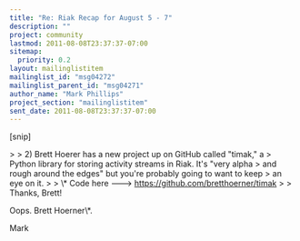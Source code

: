 ```yaml
---
title: "Re: Riak Recap for August 5 - 7"
description: ""
project: community
lastmod: 2011-08-08T23:37:37-07:00
sitemap:
  priority: 0.2
layout: mailinglistitem
mailinglist_id: "msg04272"
mailinglist_parent_id: "msg04271"
author_name: "Mark Phillips"
project_section: "mailinglistitem"
sent_date: 2011-08-08T23:37:37-07:00
---
```



[snip]

&gt;
&gt; 2) Brett Hoerer has a new project up on GitHub called "timak," a
&gt; Python library for storing activity streams in Riak. It's "very alpha
&gt; and rough around the edges" but you're probably going to want to keep
&gt; an eye on it.
&gt;
&gt; \\* Code here ---&gt; https://github.com/bretthoerner/timak
&gt;
&gt; Thanks, Brett!

Oops. Brett Hoerner\\*.

Mark


